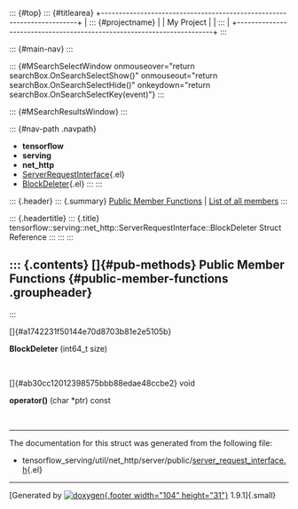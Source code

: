 ::: {#top}
::: {#titlearea}
+-----------------------------------------------------------------------+
| ::: {#projectname}                                                    |
| My Project                                                            |
| :::                                                                   |
+-----------------------------------------------------------------------+
:::

::: {#main-nav}
:::

::: {#MSearchSelectWindow onmouseover="return searchBox.OnSearchSelectShow()" onmouseout="return searchBox.OnSearchSelectHide()" onkeydown="return searchBox.OnSearchSelectKey(event)"}
:::

::: {#MSearchResultsWindow}
:::

::: {#nav-path .navpath}
-   **tensorflow**
-   **serving**
-   **net\_http**
-   [ServerRequestInterface](classtensorflow_1_1serving_1_1net__http_1_1ServerRequestInterface.html){.el}
-   [BlockDeleter](structtensorflow_1_1serving_1_1net__http_1_1ServerRequestInterface_1_1BlockDeleter.html){.el}
:::
:::

::: {.header}
::: {.summary}
[Public Member Functions](#pub-methods) \| [List of all
members](structtensorflow_1_1serving_1_1net__http_1_1ServerRequestInterface_1_1BlockDeleter-members.html)
:::

::: {.headertitle}
::: {.title}
tensorflow::serving::net\_http::ServerRequestInterface::BlockDeleter
Struct Reference
:::
:::
:::

::: {.contents}
[]{#pub-methods} Public Member Functions {#public-member-functions .groupheader}
----------------------------------------
:::

[]{#a1742231f50144e70d8703b81e2e5105b}  

**BlockDeleter** (int64\_t size)

 

[]{#ab30cc12012398575bbb88edae48ccbe2} void 

**operator()** (char \*ptr) const

 

------------------------------------------------------------------------

The documentation for this struct was generated from the following file:

-   tensorflow\_serving/util/net\_http/server/public/[server\_request\_interface.h](server__request__interface_8h_source.html){.el}

------------------------------------------------------------------------

[Generated by [![doxygen](doxygen.svg){.footer width="104"
height="31"}](https://www.doxygen.org/index.html) 1.9.1]{.small}
